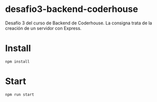 # desafio3-backend-coderhouse

Desafío 3 del curso de Backend de Coderhouse. La consigna trata de la creación de un servidor con Express.

# Install

`npm install`

# Start

`npm run start`
